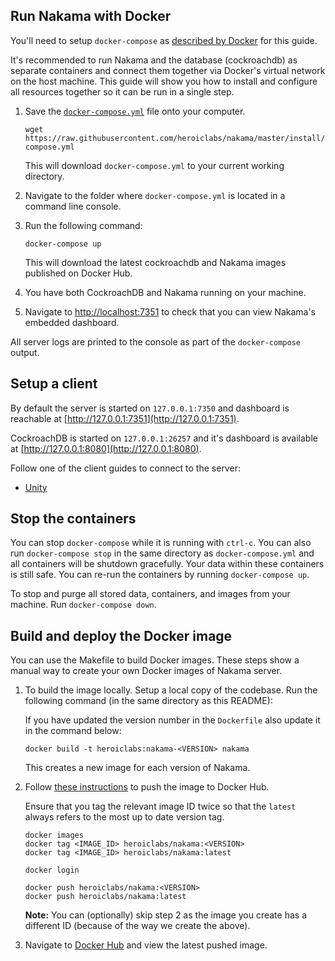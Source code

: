 ## Run Nakama with Docker

You'll need to setup `docker-compose` as [described by Docker](https://docs.docker.com/engine/installation/) for this guide.

It's recommended to run Nakama and the database (cockroachdb) as separate containers and connect them together via Docker's virtual network on the host machine. This guide will show you how to install and configure all resources together so it can be run in a single step.

1. Save the [`docker-compose.yml`](https://raw.githubusercontent.com/heroiclabs/nakama/master/install/docker/docker-compose.yml) file onto your computer.

   ```
   wget https://raw.githubusercontent.com/heroiclabs/nakama/master/install/docker/docker-compose.yml
   ```

   This will download `docker-compose.yml` to your current working directory.

2. Navigate to the folder where `docker-compose.yml` is located in a command line console.
3. Run the following command:

    ```
    docker-compose up
    ```

    This will download the latest cockroachdb and Nakama images published on Docker Hub.

4. You have both CockroachDB and Nakama running on your machine.
5. Navigate to [http://localhost:7351](http://localhost:7351) to check that you can view Nakama's embedded dashboard.

All server logs are printed to the console as part of the `docker-compose` output.

## Setup a client

By default the server is started on `127.0.0.1:7350` and dashboard is reachable at [http://127.0.0.1:7351](http://127.0.0.1:7351).

CockroachDB is started on `127.0.0.1:26257` and it's dashboard is available at [http://127.0.0.1:8080](http://127.0.0.1:8080).

Follow one of the client guides to connect to the server:

- [Unity](https://heroiclabs.com/docs/clients/unity/)

## Stop the containers

You can stop `docker-compose` while it is running with `ctrl-c`. You can also run `docker-compose stop` in the same directory as `docker-compose.yml` and all containers will be shutdown gracefully. Your data within these containers is still safe. You can re-run the containers by running `docker-compose up`.

To stop and purge all stored data, containers, and images from your machine. Run `docker-compose down`.

## Build and deploy the Docker image

You can use the Makefile to build Docker images. These steps show a manual way to create your own Docker images of Nakama server.

1. To build the image locally. Setup a local copy of the codebase. Run the following command (in the same directory as this README):

   If you have updated the version number in the `Dockerfile` also update it in the command below:

   ```
   docker build -t heroiclabs:nakama-<VERSION> nakama
   ```

   This creates a new image for each version of Nakama.

2. Follow [these instructions](https://docs.docker.com/engine/getstarted/step_six/) to push the image to Docker Hub.

   Ensure that you tag the relevant image ID twice so that the `latest` always refers to the most up to date version tag.

   ```
   docker images
   docker tag <IMAGE_ID> heroiclabs/nakama:<VERSION>
   docker tag <IMAGE_ID> heroiclabs/nakama:latest
   ```

   ```
   docker login
   ```

   ```
   docker push heroiclabs/nakama:<VERSION>
   docker push heroiclabs/nakama:latest
   ```

   **Note:** You can (optionally) skip step 2 as the image you create has a different ID (because of the way we create the above).

3. Navigate to [Docker Hub](https://hub.docker.com/r/heroiclabs/nakama/tags/) and view the latest pushed image.
